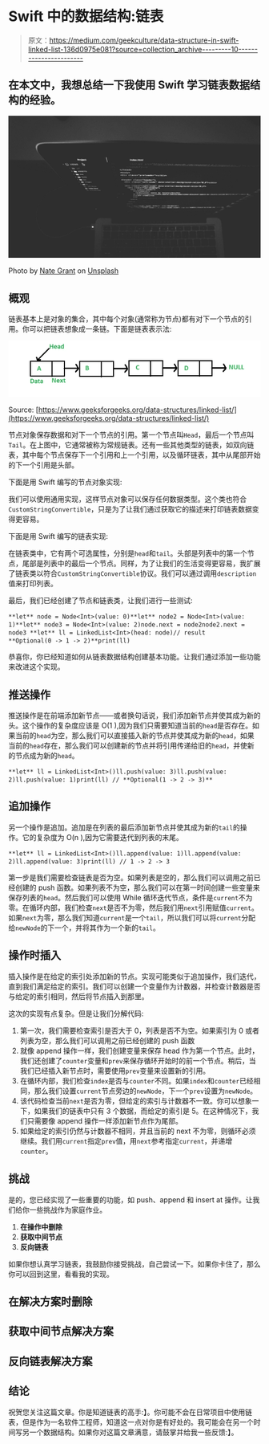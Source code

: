 # Swift 中的数据结构:链表

> 原文：<https://medium.com/geekculture/data-structure-in-swift-linked-list-136d0975e081?source=collection_archive---------10----------------------->

## 在本文中，我想总结一下我使用 Swift 学习链表数据结构的经验。

![](img/4228c0c4f251bcc7800e90fcd530107d.png)

Photo by [Nate Grant](https://unsplash.com/@nateggrant?utm_source=medium&utm_medium=referral) on [Unsplash](https://unsplash.com?utm_source=medium&utm_medium=referral)

## 概观

链表基本上是对象的集合，其中每个对象(通常称为节点)都有对下一个节点的引用。你可以把链表想象成一条链。下面是链表表示法:

![](img/b17d3a616e70250602a86d9ddb301e6a.png)

Source: [https://www.geeksforgeeks.org/data-structures/linked-list/](https://www.geeksforgeeks.org/data-structures/linked-list/)

节点对象保存数据和对下一个节点的引用。第一个节点叫`Head`，最后一个节点叫`Tail`。在上图中，它通常被称为常规链表。还有一些其他类型的链表，如双向链表，其中每个节点保存下一个引用和上一个引用，以及循环链表，其中从尾部开始的下一个引用是头部。

下面是用 Swift 编写的节点对象实现:

我们可以使用通用实现，这样节点对象可以保存任何数据类型。这个类也符合`CustomStringConvertible`，只是为了让我们通过获取它的描述来打印链表数据变得更容易。

下面是用 Swift 编写的链表实现:

在链表类中，它有两个可选属性，分别是`head`和`tail`。头部是列表中的第一个节点，尾部是列表中的最后一个节点。同样，为了让我们的生活变得更容易，我扩展了链表类以符合`CustomStringConvertible`协议。我们可以通过调用`description`值来打印列表。

最后，我们已经创建了节点和链表类，让我们进行一些测试:

```
**let** node = Node<Int>(value: 0)**let** node2 = Node<Int>(value: 1)**let** node3 = Node<Int>(value: 2)node.next = node2node2.next = node3 **let** ll = LinkedList<Int>(head: node)// result
**Optional(0 -> 1 -> 2)**print(ll) 
```

恭喜你，你已经知道如何从链表数据结构创建基本功能。让我们通过添加一些功能来改进这个实现。

## 推送操作

推送操作是在前端添加新节点——或者换句话说，我们添加新节点并使其成为新的头。这个操作的复杂度应该是 O(1 ),因为我们只需要知道当前的`head`是否存在。如果当前的`head`为空，那么我们可以直接插入新的节点并使其成为新的`head`，如果当前的`head`存在，那么我们可以创建新的节点并将引用传递给旧的`head`，并使新的节点成为新的`head`。

```
**let** ll = LinkedList<Int>()ll.push(value: 3)ll.push(value: 2)ll.push(value: 1)print(ll) // **Optional(1 -> 2 -> 3)**
```

## 追加操作

另一个操作是追加。追加是在列表的最后添加新节点并使其成为新的`tail`的操作。它的复杂度为 O(n ),因为它需要迭代到列表的末尾。

```
**let** ll = LinkedList<Int>()ll.append(value: 1)ll.append(value: 2)ll.append(value: 3)print(ll) // 1 -> 2 -> 3
```

第一步是我们需要检查链表是否为空。如果列表是空的，那么我们可以调用之前已经创建的 push 函数。如果列表不为空，那么我们可以在第一时间创建一些变量来保存列表的`head`。然后我们可以使用 While 循环迭代节点，条件是`current`不为零。在循环内部，我们检查`next`是否不为零，然后我们用`next`引用赋值`current`。如果`next`为零，那么我们知道`current`是一个`tail`，所以我们可以将`current`分配给`newNode`的下一个，并将其作为一个新的`tail`。

## 操作时插入

插入操作是在给定的索引处添加新的节点。实现可能类似于追加操作，我们迭代，直到我们满足给定的索引。我们可以创建一个变量作为计数器，并检查计数器是否与给定的索引相同，然后将节点插入到那里。

这次的实现有点复杂。但是让我们分解代码:

1.  第一次，我们需要检查索引是否大于 0，列表是否不为空。如果索引为 0 或者列表为空，那么我们可以调用之前已经创建的 push 函数
2.  就像 append 操作一样，我们创建变量来保存 head 作为第一个节点。此时，我们还创建了`counter`变量和`prev`来保存循环开始时的前一个节点。稍后，当我们已经插入新节点时，需要使用`prev`变量来设置新的引用。
3.  在循环内部，我们检查`index`是否与`counter`不同。如果`index`和`counter`已经相同，那么我们设置`current`节点旁边的`newNode`，下一个`prev`设置为`newNode`。
4.  该代码检查当前`next`是否为零，但给定的索引与计数器不一致。你可以想象一下，如果我们的链表中只有 3 个数据，而给定的索引是 5。在这种情况下，我们只需要像 append 操作一样添加新节点作为尾部。
5.  如果给定的索引仍然与计数器不相同，并且当前的 next 不为零，则循环必须继续。我们用`current`指定`prev`值，用`next`参考指定`current`，并递增`counter`。

## 挑战

是的，您已经实现了一些重要的功能，如 push、append 和 insert at 操作。让我们给你一些挑战作为家庭作业。

1.  **在操作中删除**
2.  **获取中间节点**
3.  **反向链表**

如果你想认真学习链表，我鼓励你接受挑战，自己尝试一下。如果你卡住了，那么你可以回到这里，看看我的实现。

## 在解决方案时删除

## 获取中间节点解决方案

## 反向链表解决方案

## 结论

祝贺您关注这篇文章。你是知道链表的高手:】。你可能不会在日常项目中使用链表，但是作为一名软件工程师，知道这一点对你是有好处的。我可能会在另一个时间写另一个数据结构。如果你对这篇文章满意，请鼓掌并给我一些反馈:】。